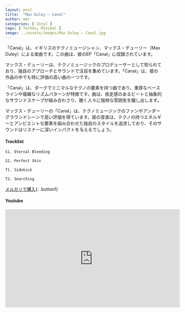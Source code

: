 ```yaml
---
layout: post
title:  "Max Duley – Canal"
author: mmr
categories: [ Vinyl ]
tags: [ Techno, Minimal ]
image: ../assets/images/Max Duley – Canal.jpg
---
```


「Canal」は、イギリスのテクノミュージシャン、マックス・デューリー（Max Duley）による楽曲です。この曲は、彼のEP「Canal」に収録されています。

マックス・デューリーは、テクノミュージックのプロデューサーとして知られており、独自のアプローチとサウンドで注目を集めています。「Canal」は、彼の作品の中でも特に評価の高い曲の一つです。

「Canal」は、ダークでミニマルなテクノの要素を持つ曲であり、重厚なベースラインや複雑なリズムパターンが特徴です。曲は、疾走感のあるビートと抽象的なサウンドスケープが組み合わさり、聴く人々に独特な雰囲気を醸し出します。

マックス・デューリーの「Canal」は、テクノミュージックのファンやアンダーグラウンドシーンで高い評価を得ています。彼の音楽は、テクノの持つエネルギーとアンビエントな要素を組み合わせた独自のスタイルを追求しており、そのサウンドはリスナーに深いインパクトを与えるでしょう。

#### Tracklist
```md
S1. Eternal Bleeding

S2. Perfect Skin

T1. Sidekick

T2. Searching
```

[メルカリで購入](https://jp.mercari.com/item/m53959898480?afid=6142608987){: .button1}

#### Youtube
<iframe width="560" height="315" src="https://www.youtube.com/embed/M2xID__SXFA?si=AhYi0zHFhOqR0plj" title="YouTube video player" frameborder="0" allow="accelerometer; autoplay; clipboard-write; encrypted-media; gyroscope; picture-in-picture; web-share" referrerpolicy="strict-origin-when-cross-origin" allowfullscreen></iframe>